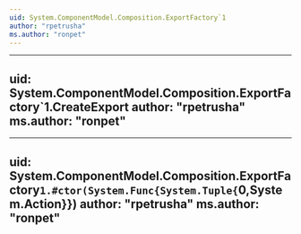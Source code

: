 ```yaml
---
uid: System.ComponentModel.Composition.ExportFactory`1
author: "rpetrusha"
ms.author: "ronpet"
---
```


---
uid: System.ComponentModel.Composition.ExportFactory`1.CreateExport
author: "rpetrusha"
ms.author: "ronpet"
---

---
uid: System.ComponentModel.Composition.ExportFactory`1.#ctor(System.Func{System.Tuple{`0,System.Action}})
author: "rpetrusha"
ms.author: "ronpet"
---
